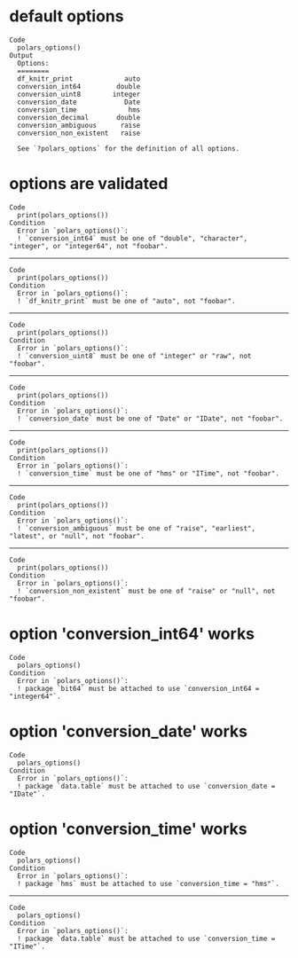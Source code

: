 # default options

    Code
      polars_options()
    Output
      Options:
      ========                               
      df_knitr_print             auto
      conversion_int64         double
      conversion_uint8        integer
      conversion_date            Date
      conversion_time             hms
      conversion_decimal       double
      conversion_ambiguous      raise
      conversion_non_existent   raise
      
      See `?polars_options` for the definition of all options.

# options are validated

    Code
      print(polars_options())
    Condition
      Error in `polars_options()`:
      ! `conversion_int64` must be one of "double", "character", "integer", or "integer64", not "foobar".

---

    Code
      print(polars_options())
    Condition
      Error in `polars_options()`:
      ! `df_knitr_print` must be one of "auto", not "foobar".

---

    Code
      print(polars_options())
    Condition
      Error in `polars_options()`:
      ! `conversion_uint8` must be one of "integer" or "raw", not "foobar".

---

    Code
      print(polars_options())
    Condition
      Error in `polars_options()`:
      ! `conversion_date` must be one of "Date" or "IDate", not "foobar".

---

    Code
      print(polars_options())
    Condition
      Error in `polars_options()`:
      ! `conversion_time` must be one of "hms" or "ITime", not "foobar".

---

    Code
      print(polars_options())
    Condition
      Error in `polars_options()`:
      ! `conversion_ambiguous` must be one of "raise", "earliest", "latest", or "null", not "foobar".

---

    Code
      print(polars_options())
    Condition
      Error in `polars_options()`:
      ! `conversion_non_existent` must be one of "raise" or "null", not "foobar".

# option 'conversion_int64' works

    Code
      polars_options()
    Condition
      Error in `polars_options()`:
      ! package `bit64` must be attached to use `conversion_int64 = "integer64"`.

# option 'conversion_date' works

    Code
      polars_options()
    Condition
      Error in `polars_options()`:
      ! package `data.table` must be attached to use `conversion_date = "IDate"`.

# option 'conversion_time' works

    Code
      polars_options()
    Condition
      Error in `polars_options()`:
      ! package `hms` must be attached to use `conversion_time = "hms"`.

---

    Code
      polars_options()
    Condition
      Error in `polars_options()`:
      ! package `data.table` must be attached to use `conversion_time = "ITime"`.

